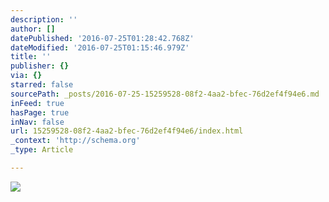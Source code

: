 ```yaml
---
description: ''
author: []
datePublished: '2016-07-25T01:28:42.768Z'
dateModified: '2016-07-25T01:15:46.979Z'
title: ''
publisher: {}
via: {}
starred: false
sourcePath: _posts/2016-07-25-15259528-08f2-4aa2-bfec-76d2ef4f94e6.md
inFeed: true
hasPage: true
inNav: false
url: 15259528-08f2-4aa2-bfec-76d2ef4f94e6/index.html
_context: 'http://schema.org'
_type: Article

---
```

![](https://the-grid-user-content.s3-us-west-2.amazonaws.com/11023f49-bc34-42b9-b11f-c66f992965a9.jpg)